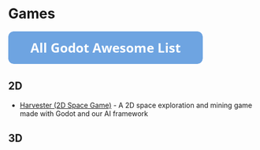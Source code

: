 # Games

[![Godot Awesome List](icons/button.png)](https://github.com/hto/awesome-godot)

## 2D
- [Harvester (2D Space Game)](https://github.com/GDQuest/godot-2d-space-game) - A 2D space exploration and mining game made with Godot and our AI framework

## 3D